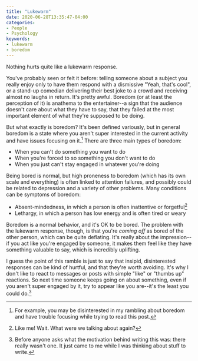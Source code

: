 ```yaml
---
title: "Lukewarm"
date: 2020-06-28T13:35:47-04:00
categories:
- People
- Psychology
keywords:
- lukewarm
- boredom
---
```

Nothing hurts quite like a lukewarm response.

You\'ve probably seen or felt it before: telling someone about a subject you really enjoy only to have them respond with a dismissive \"Yeah, that\'s cool\", or a stand-up comedian delivering their best joke to a crowd and receiving almost no laughs in return. It\'s pretty awful. Boredom (or at least the perception of it) is anathema to the entertainer--a sign that the audience doesn\'t care about what they have to say, that they failed at the most important element of what they\'re supposed to be doing.

But what exactly is boredom? It\'s been defined variously, but in general boredom is a state where you aren\'t super interested in the current activity and have issues focusing on it.[^1] There are three main types of boredom:

[^1]: For example, you may be disinterested in my rambling about boredom and have trouble focusing while trying to read this post.

* When you can\'t do something you want to do
* When you\'re forced to so something you don\'t want to do
* When you just can\'t stay engaged in whatever you\'re doing

Being bored is normal, but high proneness to boredom (which has its own scale and everything) is often linked to attention failures, and possibly could be related to depression and a variety of other problems. Many conditions can be symptoms of boredom:

* Absent-mindedness, in which a person is often inattentive or forgetful[^2]
* Lethargy, in which a person has low energy and is often tired or weary

[^2]: Like me! Wait. What were we talking about again?

Boredom is a normal behavior, and it\'s OK to be bored. The problem with the lukewarm response, though, is that you\'re *coming off* as bored of the other person, which can be quite deflating. It\'s really about the impression--if you act like you\'re engaged by someone, it makes them feel like they have something valuable to say, which is incredibly uplifting.

I guess the point of this ramble is just to say that insipid, disinterested responses can be kind of hurtful, and that they\'re worth avoiding. It\'s why I don\'t like to react to messages or posts with simple \"like\" or \"thumbs up\" reactions. So next time someone keeps going on about something, even if you aren\'t super engaged by it, try to appear like you are--it\'s the least you could do.[^3]

[^3]: Before anyone asks what the motivation behind writing this was: there really wasn\'t one. It just came to me while I was thinking about stuff to write.
